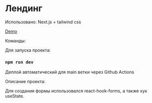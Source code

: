 # Лендинг

Использовано: Next.js + tailwind css

[Demo](https://notvndtta.github.io/shopping-landing-cd/) 

Команды:

Для запуска проекта:

### `npm run dev`

Деплой автоматический для main ветки через Github Actions

Описание проекта:

Для создания формы использовался react-hook-forms, а также хук useState.
